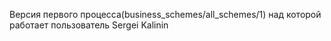 Версия первого процесса(business_schemes/all_schemes/1) над которой работает пользователь Sergei Kalinin
